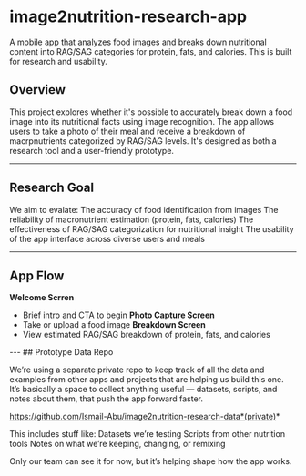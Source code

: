 # image2nutrition-research-app
A mobile app that analyzes food images and breaks down nutritional content into RAG/SAG categories for protein, fats, and calories. This is built for research and usability.

## Overview

This project explores whether it's possible to accurately break down a food image into its nutritional facts using image recognition. The app allows users to take a photo of their meal and receive a breakdown of macrpnutrients categorized by RAG/SAG levels. It's designed as both a research tool and a user-friendly prototype.

---

## Research Goal

We aim to evalate:
The accuracy of food identification from images
The reliability of macronutrient estimation (protein, fats, calories)
The effectiveness of RAG/SAG categorization for nutritional insight
The usability of the app interface across diverse users and meals

---

## App Flow

 **Welcome Scrren**  
- Brief intro and CTA to begin
 **Photo Capture Screen**  
 - Take or upload a food image
**Breakdown Screen**  
 - View estimated RAG/SAG breakdown of protein, fats, and calories



--- ## Prototype Data Repo

We’re using a separate private repo to keep track of all the data and examples from other apps and projects that are helping us build this one. 
It’s basically a space to collect anything useful — datasets, scripts, and notes about them, that push the app forward faster.

 https://github.com/Ismail-Abu/image2nutrition-research-data*(private)*

This includes stuff like:
Datasets we’re testing 
Scripts from other nutrition tools
Notes on what we’re keeping, changing, or remixing

Only our team can see it for now, but it’s helping shape how the app works.
 
